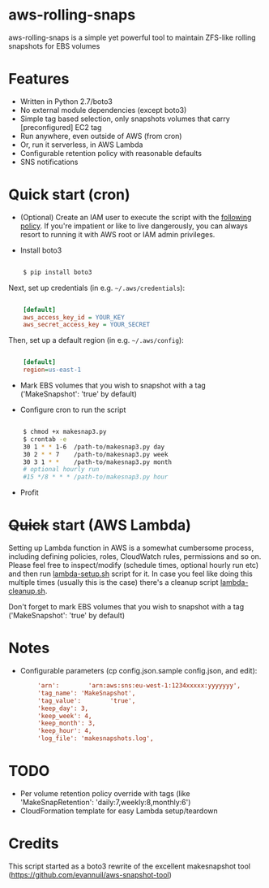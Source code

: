 # aws-rolling-snaps
aws-rolling-snaps is a simple yet powerful tool to maintain ZFS-like rolling snapshots for EBS volumes

Features
========
- Written in Python 2.7/boto3
- No external module dependencies (except boto3)
- Simple tag based selection, only snapshots volumes that carry [preconfigured] EC2 tag
- Run anywhere, even outside of AWS (from cron)
- Or, run it serverless, in AWS Lambda
- Configurable retention policy with reasonable defaults
- SNS notifications

Quick start (cron)
=========
- (Optional) Create an IAM user to execute the script with the [following policy](makesnapshot-policy.json). If you're impatient or like to live dangerously, you can always resort to running it with AWS root or IAM admin privileges.

- Install boto3

```sh

    $ pip install boto3
```
Next, set up credentials (in e.g. ``~/.aws/credentials``):

```ini

    [default]
    aws_access_key_id = YOUR_KEY
    aws_secret_access_key = YOUR_SECRET
```
Then, set up a default region (in e.g. ``~/.aws/config``):

```ini

    [default]
    region=us-east-1
```

- Mark EBS volumes that you wish to snapshot with a tag ('MakeSnapshot': 'true' by default)

- Configure cron to run the script

```sh

    $ chmod +x makesnap3.py
    $ crontab -e
    30 1 * * 1-6  /path-to/makesnap3.py day
    30 2 * * 7    /path-to/makesnap3.py week
    30 3 1 * *    /path-to/makesnap3.py month
    # optional hourly run
    #15 */8 * * * /path-to/makesnap3.py hour
```

- Profit

~~Quick~~ start (AWS Lambda)
=========

Setting up Lambda function in AWS is a somewhat cumbersome process, including defining policies, roles, CloudWatch rules, permissions and so on. Please feel free to inspect/modify (schedule times, optional hourly run etc) and then run [lambda-setup.sh](lambda-setup.sh) script for it. In case you feel like doing this multiple times (usually this is the case) there's a cleanup script [lambda-cleanup.sh](lambda-setup.sh).

Don't forget to mark EBS volumes that you wish to snapshot with a tag ('MakeSnapshot': 'true' by default)


Notes
=========
- Configurable parameters (cp config.json.sample config.json, and edit):
```ini
        'arn':        'arn:aws:sns:eu-west-1:1234xxxxx:yyyyyyy',
        'tag_name': 'MakeSnapshot',
        'tag_value':        'true',
        'keep_day': 3,
        'keep_week': 4,
        'keep_month': 3,
        'keep_hour': 4,
        'log_file': 'makesnapshots.log',
```

TODO
=========
- Per volume retention policy override with tags (like 'MakeSnapRetention': 'daily:7,weekly:8,monthly:6')
- CloudFormation template for easy Lambda setup/teardown

Credits
=========
This script started as a boto3 rewrite of the excellent makesnapshot tool (https://github.com/evannuil/aws-snapshot-tool)

